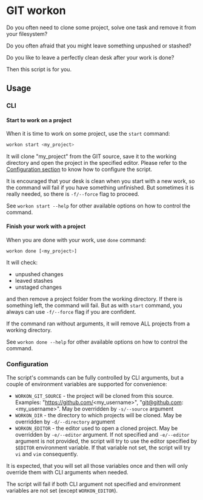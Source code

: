 # GIT workon

Do you often need to clone some project, solve one task and remove it from your filesystem?

Do you often afraid that you might leave something unpushed or stashed?

Do you like to leave a perfectly clean desk after your work is done?

Then this script is for you.

## Usage

### CLI

#### Start to work on a project

When it is time to work on some project, use the `start` command:

```bash
workon start <my_project>
```

It will clone "my_project" from the GIT source, save it to the working directory and open the project in the specified
editor. Please refer to the [Configuration section](#configuration) to know how to configure the script.

It is encouraged that your desk is clean when you start with a new work, so the command will fail if you have
something unfinished. But sometimes it is really needed, so there is `-f/--force` flag to proceed.

See `workon start --help` for other available options on how to control the command.

#### Finish your work with a project

When you are done with your work, use `done` command:

```bash
workon done [<my_project>]
```

It will check:

* unpushed changes
* leaved stashes
* unstaged changes
 
and then remove a project folder from the working directory. If there is something left, the command will fail. But as
with `start` command, you always can use `-f/--force` flag if you are confident.

If the command ran without arguments, it will remove ALL projects from a working directory.

See `workon done --help` for other available options on how to control the command.

### Configuration

The script's commands can be fully controlled by CLI arguments, but a couple of environment variables are supported for
convenience:

* `WORKON_GIT_SOURCE` - the project will be cloned from this source. Examples: "https://github.com/<my_username>",
  "git@github.com:<my_username>". May be overridden by `-s/--source` argument
* `WORKON_DIR` - the directory to which projects will be cloned. May be overridden by `-d/--directory` argument
* `WORKON_EDITOR` - the editor used to open a cloned project. May be overridden by `-e/--editor` argument. If not
  specified and `-e/--editor` argument is not provided, the script will try to use the editor specified by `$EDITOR`
  environment variable. If that variable not set, the script will try `vi` and `vim` consequently.

It is expected, that you will set all those variables once and then will only override them with CLI arguments when
needed.

The script will fail if both CLI argument not specified and environment variables are not set (except `WORKON_EDITOR`).
